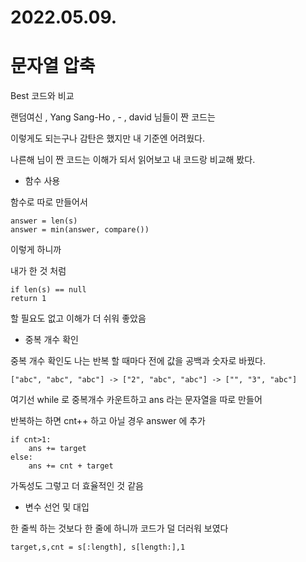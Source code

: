 # 2022.05.09.

# 문자열 압축

Best 코드와 비교

랜덤여신 , Yang Sang-Ho , - , david 님들이 짠 코드는 

이렇게도 되는구나 감탄은 했지만 내 기준엔 어려웠다.

나른해 님이 짠 코드는 이해가 되서 읽어보고 내 코드랑 비교해 봤다.

* 함수 사용

함수로 따로 만들어서

    answer = len(s)
    answer = min(answer, compare())

이렇게 하니까

내가 한 것 처럼

    if len(s) == null
    return 1

할 필요도 없고 이해가 더 쉬워 좋았음

* 중복 개수 확인

중복 개수 확인도 나는 반복 할 때마다 전에 값을 공백과 숫자로 바꿨다.

    ["abc", "abc", "abc"] -> ["2", "abc", "abc"] -> ["", "3", "abc"]

여기선 while 로 중복개수 카운트하고 ans 라는 문자열을 따로 만들어

반복하는 하면 cnt++ 하고 아닐 경우 answer 에 추가

    if cnt>1:
        ans += target 
    else:
        ans += cnt + target

가독성도 그렇고 더 효율적인 것 같음

* 변수 선언 및 대입

한 줄씩 하는 것보다 한 줄에 하니까 코드가 덜 더러워 보였다

    target,s,cnt = s[:length], s[length:],1

